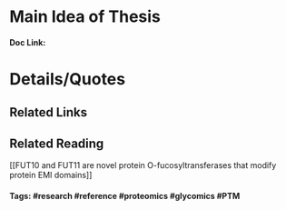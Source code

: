 # Main Idea of Thesis


#### Doc Link: 

# Details/Quotes


## Related Links


## Related Reading
[[FUT10 and FUT11 are novel protein O-fucosyltransferases that modify protein EMI domains]]


#### Tags: #research #reference #proteomics #glycomics #PTM 